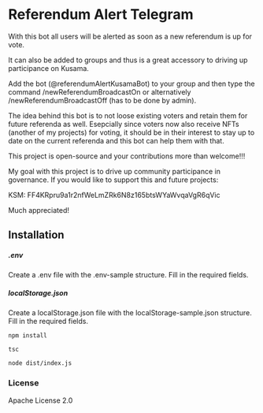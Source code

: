 # Referendum Alert Telegram

With this bot all users will be alerted as soon as a new referendum is up for vote.

It can also be added to groups and thus is a great accessory to driving up participance on Kusama.

Add the bot (@referendumAlertKusamaBot) to your group and then type the command /newReferendumBroadcastOn or alternatively /newReferendumBroadcastOff (has to be done by admin).

The idea behind this bot is to not loose existing voters and retain them for future referenda as well. Esepcially since
voters now also receive NFTs (another of my projects) for voting, it should be in their interest to stay up to date on the
current referenda and this bot can help them with that.

This project is open-source and your contributions more than welcome!!!

My goal with this project is to drive up community participance in governance. If you would like to support this and future projects:

KSM: FF4KRpru9a1r2nfWeLmZRk6N8z165btsWYaWvqaVgR6qVic

Much appreciated!

## Installation

##### .env
Create a .env file with the .env-sample structure. Fill in the required fields.

##### localStorage.json
Create a localStorage.json file with the localStorage-sample.json structure. Fill in the required fields.

```npm install```

```tsc```

```node dist/index.js```
### License
Apache License 2.0